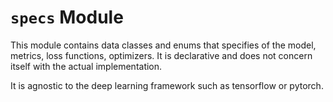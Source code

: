 # `specs` Module

This module contains data classes and enums that specifies of 
the model, metrics, loss functions, optimizers. It is declarative and does
not concern itself with the actual implementation.

It is agnostic to the deep learning framework such as tensorflow or pytorch.
